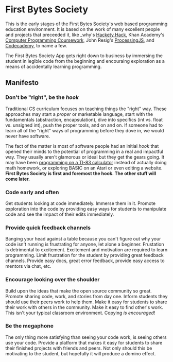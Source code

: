 # First Bytes Society

This is the early stages of the First Bytes Society's web based programming education environment. It is based on the work of many excellent people and projects that preceeded it, like _why's [Hackety Hack](http://hackety.com/), Khan Academy's [Computer Programming Coursework](https://www.khanacademy.org/computing/cs/), John Resig's [ProcessingJS](http://processingjs.org/), and [Codecademy](http://codecademy.com), to name a few.

The First Bytes Society App gets right down to business by immersing the student in legible code from the beginning and encouraing exploration as a means of accidentally learning programming.

## Manifesto

### Don't be "right", be the _hook_
Traditional CS curriculum focuses on teaching things the "right" way. These approaches may start a _proper_ or marketable language, start with the fundamentals (abstraction, encapsulation), dive into specifics (int vs. float vs. unsigned int), push the proper tools, and on and on. If someone had to learn all of the "right" ways of programming before they dove in, we would never have software.

The fact of the matter is most of software people had an initial _hook_ that opened their minds to the potential of programming in a real and impactful way. They usually aren't glamorous or ideal but they get the gears going. It may have been [programming on a TI-83 calculator](http://www.ticalc.org/programming/columns/83plus-bas/cherny/) instead of actually doing math homework, or exploring BASIC on an Atari or even editing a website. **First Bytes Society is first and foremost the hook. The other stuff will come later.**

### Code early and often
Get students looking at code immediately. Immerse them in it. Promote exploration into the code by providing easy ways for students to manipulate code and see the impact of their edits immediately.

### Provide quick feedback channels
Banging your head against a table because you can't figure out why your code isn't running is frustrating for anyone, let alone a beginner. Frustation is detrimental to excitement. Excitement and motivation are required to learn programming. Limit frustration for the student by providing great feedback channels. Provide easy docs, great error feedback, provide easy access to mentors via chat, etc.

### Encourage looking over the shoulder
Build upon the ideas that make the open source community so great. Promote sharing code, work, and stories from day one. Inform students they should use their peers work to help them. Make it easy for students to share their work with others in the community. Make it easy to find other's work. This isn't your typical classroom environment. Copying *is encouraged*!

### Be the megaphone
The only thing more satisfying than seeing your code work, is seeing others use your code. Provide a platform that makes it easy for students to share their finished projects with friends and peers. Not only should this be motivating to the student, but hopefully it will produce a domino effect.
